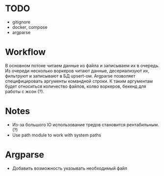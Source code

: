 # TODO
- gitignore
- docker, compose
- argparse

# Workflow
В основном потоке читаем данные из файла и записываем их в очередь. Из очереди несколько воркеров читают данные,
десериализуют их, фильтруют и записывают в БД upsert-ом. Argparse позволяет специфицировать аргументы командной строки.
К таким аргументам будет относиться количество файлов, колво воркеров, бекенд для работы с жсон (?).

# Notes
- Из-за большого IO использование тредов становится рентабильным. (?)
- Use path module to work with system paths

# Argparse 
- Добавить возможность указывать необходимый файл